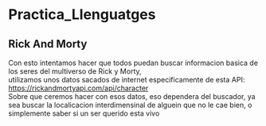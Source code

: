 # Practica_Llenguatges
## Rick And Morty
Con esto intentamos hacer que todos puedan buscar informacion basica de los seres del multiverso de Rick y Morty,<br>
utilizamos unos datos sacados de internet especificamente de esta API: https://rickandmortyapi.com/api/character <br>
Sobre que ceremos hacer con esos datos, eso dependera del buscador, ya sea buscar la localicacion interdimensinal de alguein que no le cae bien,
o simplemente saber si un ser querido esta vivo
